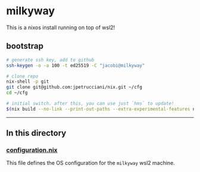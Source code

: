 # milkyway

This is a nixos install running on top of wsl2!

## bootstrap

```bash
# generate ssh key, add to github
ssh-keygen -o -a 100 -t ed25519 -C "jacobi@milkyway"

# clone repo
nix-shell -p git
git clone git@github.com:jpetrucciani/nix.git ~/cfg
cd ~/cfg

# initial switch. after this, you can use just `hms` to update!
$(nix build --no-link --print-out-paths --extra-experimental-features nix-command --extra-experimental-features flakes ~/cfg#hmx.milkyway)/bin/switch
```

---

## In this directory

### [configuration.nix](./configuration.nix)

This file defines the OS configuration for the `milkyway` wsl2 machine.
